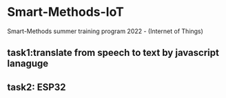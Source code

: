 # Smart-Methods-IoT
Smart-Methods summer training program 2022 - (Internet of Things)

task1:translate from speech to text by javascript lanaguge
-------------------------------------------------------
task2: ESP32 
-----------------------------------------------------
